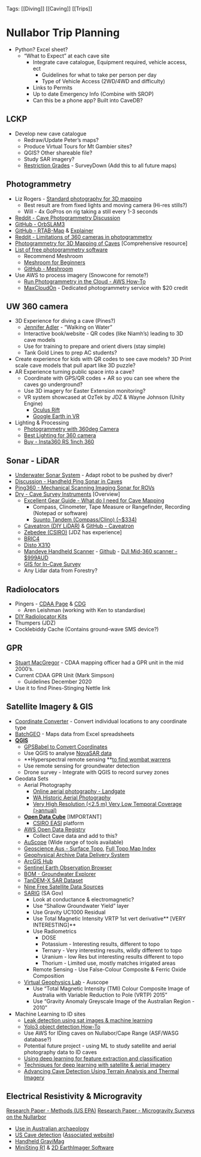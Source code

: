 Tags: [[Diving]] [[Caving]] [[Trips]]
# Nullabor Trip Planning
- Python? Excel sheet?
    * “What to Expect” at each cave site 
        * Integrate cave catalogue, Equipment required, vehicle access, ect
            * Guidelines for what to take per person per day
            * Type of Vehicle Access (2WD/4WD and difficulty)
        * Links to Permits
        * Up to date Emergency Info (Combine with SROP)
        * Can this be a phone app? Built into CaveDB?
## LCKP
* Develop new cave catalogue
    * Redraw/Update Peter’s maps?
    * Produce Virtual Tours for Mt Gambier sites?
    * QGIS? Other shareable file?
    * Study SAR imagery?
    * [Restriction Grades](https://www.surveydown.com/restriction-grades) - SurveyDown (Add this to all future maps)
## Photogrammetry
* Liz Rogers - [Standard photography for 3D mapping](https://lizrogersphotography.com/2012/10/3d-mapping-the-pillar-in-tank-cave/) 
	* Best result are from fixed lights and moving camera (Hi-res stills?)
	* Will - 4x GoPros on rig taking a still every 1-3 seconds
* [Reddit - Cave Photogrammetry Discussion](https://www.reddit.com/r/photogrammetry/comments/vkq95n/software_advice_for_insideout_cave_mapping/)
* [GitHub - OrbSLAM3](https://github.com/UZ-SLAMLab/ORB_SLAM3)
* [GitHub - RTAB-Map](https://github.com/introlab/rtabmap/wiki) & [Explainer](https://introlab.github.io/rtabmap/)
* [Reddit - Limitations of 360 cameras in photogrammetry](https://www.reddit.com/r/photogrammetry/comments/az68pn/photogrammetry_from_360_photos_proof_of_concept/)
* [Photogrammetry for 3D Mapping of Caves](https://ruuth.xyz/Photogrammetryfor3DMappingofCaves.html) [Comprehensive resource]
* [List of free photogrammetry software](https://3dknowledge.com/free-photogrammetry-software/)
   * Recommend Meshroom
   * [Meshroom for Beginners](https://meshroom-manual.readthedocs.io/en/latest/tutorials/sketchfab/sketchfab.html)
   * [GitHub - Meshroom](https://github.com/alicevision/Meshroom)
* Use AWS to process imagery (Snowcone for remote?)
   * [Run Photogrammetry in the Cloud - AWS How-To](https://www.instructables.com/Run-Photogrammetry-in-the-Cloud/)
   * [MaxCloudOn](https://photogrammetry.maxcloudon.com/) - Dedicated photogrammetry service with $20 credit
## UW 360 camera
* 3D Experience for diving a cave (Pines?)
   * [Jennifer Adler](https://myemail.constantcontact.com/WALKING-ON-WATER--Presentation-by-Jennifer-Adler.html?soid=1109987089137&aid=L7saoyUY6jY) - “Walking on Water”
   * Interactive book/website - QR codes (like Niamh’s) leading to 3D cave models
   * Use for training to prepare and orient divers (stay simple)
   * Tank Gold Lines to prep AC students?
* Create experience for kids with QR codes to see cave models? 3D Print scale cave models that pull apart like 3D puzzle?
* AR Experience turning public space into a cave?
    * Coordinate with GPS/QR codes + AR so you can see where the caves go underground?
    * Use 3D imagery for Easter Extension monitoring?
    * VR system showcased at OzTek by JDZ & Wayne Johnson (Unity Engine)
        * [Oculus Rift](https://www.amazon.com.au/Oculus-Rift-PC-Powered-Gaming-Headset/dp/B07PTMKYS7) 
        * [Google Earth in VR](https://venturebeat.com/2017/04/22/google-earth-in-vr-is-so-beautiful-that-it-made-me-cry/)
* Lighting & Processing
	* [Photogrammetry with 360deg Camera](https://axel-busch.medium.com/how-to-quickly-create-a-3d-model-from-360-underwater-video-in-1h-or-less-b45b1cf29655)
	* [Best Lighting for 360 camera](https://www.mantis-sub.com/academy/best-lighting-for-underwater-360-video)
	- [Buy - Insta360 RS 1inch 360](https://store.insta360.com/product/one_rs_1_inch_360)
## Sonar - LiDAR 
* [Underwater Sonar System](http://www.karstworlds.com/2011/03/underwater-cave-mapping-sensor.html?m=1) - Adapt robot to be pushed by diver?
* [Discussion - Handheld Ping Sonar in Caves](https://discuss.bluerobotics.com/t/suitability-of-ping-sonar-in-caves/11655)
* [Ping360 - Mechanical Scanning Imaging Sonar for ROVs](https://bluerobotics.com/store/sensors-sonars-cameras/sonar/ping360-sonar-r1-rp/)
* [Dry - Cave Survey Instruments](https://www.derekbristol.com/survey-instruments) [Overview]
   * [Excellent Gear Guide - What do I need for Cave Mapping](https://startcaving.com/recommended-gear/mapping)
      * Compass, Clinometer, Tape Measure or Rangefinder, Recording (Notepad or software)
      * [Suunto Tandem (Compass/Clino) (~$334)](https://www.amazon.com.au/dp/B00TK6MNUA)
   * [Caveatron (DIY LiDAR)](https://caveatron.com/) & [GitHub - Caveatron](https://github.com/Caveatron/Caveatron)
   * [Zebedee (CSIRO)](https://research.csiro.au/robotics/zebedee/) [JDZ has experience] 
   * [BRIC4](https://www.bricsurvey.com/)
   * [Disto X310](https://lasersurveyingequipment.com.au/product/leica-disto-x310/)
   * [Mandeye Handheld Scanner](https://www.youtube.com/watch?v=BXBbuSJMFEo) - [Github](https://github.com/JanuszBedkowski/mandeye_controller) - [DJI Mid-360 scanner - $999AUD](https://www.livoxtech.com/mid-360/specs)
   * [GIS for In-Cave Survey](https://cp.cavesurveying.org.uk/index.php)
   * Any Lidar data from Forestry?  
## Radiolocators
* Pingers - [CDAA Page](http://www.cavedivers.com.au/simple-underwater-radiolocation-system) & [CDG](ttps://cdg.caves.org.au/CDG-Articles/SA/SMITH-ThePingerSA2008.pdf) 
	* Aren Leishman (working with Ken to standardise)
* [DIY Radiolocator Kits](https://radiolocation.weebly.com/basic-1--basic2-radios.html)
* Thumpers (JDZ)
* Cocklebiddy Cache (Contains ground-wave SMS device?)
## GPR
* [Stuart MacGregor](https://www.sct.gs/about-us/our-people/directors/stuart-macgregor/) - CDAA mapping officer had a GPR unit in the mid 2000’s. 
* Current CDAA GPR Unit (Mark Simpson)
    * Guidelines December 2020
* Use it to find Pines-Stinging Nettle link
## Satellite Imagery & GIS
* [Coordinate Converter](https://coordinates-converter.com/) - Convert individual locations to any coordinate type 
* [BatchGEO](https://batchgeo.com/) - Maps data from Excel spreadsheets
* **[QGIS](https://qgis.org/en/site/)**
    * [GPSBabel to Convert Coordinates](https://www.gpsbabel.org/)
    * Use QGIS to analyse [NovaSAR data](https://data.novasar.csiro.au/#/home)
    * **Hyperspectral remote sensing **[to find wombat warrens](https://www.abc.net.au/news/2020-05-18/hairy-nosed-wombat-survey-satellite-imagery-sa-murray-mallee/12258398)
    * Use remote sensing for groundwater detection
    * Drone survey - Integrate with QGIS to record survey zones
* Geodata Sets
    * Aerial Photography
       * [Online aerial photography - Landgate](https://www0.landgate.wa.gov.au/maps-and-imagery/imagery/aerial-photography/aerial)
       * [WA Historic Aerial Photography](https://link.fsdf.org.au/dataset/wa-historic-aerial-photography)
       * [Very High Resolution (<2.5 m) Very Low Temporal Coverage (>annual)](https://link.fsdf.org.au/dataset/very-high-resolution-annual)
    * **[Open Data Cube](https://www.opendatacube.org/)** [IMPORTANT] 
        * [CSIRO EASI](https://research.csiro.au/cceo/underpinning-technologies/earth-analytics/) platform
    * [AWS Open Data Registry](https://registry.opendata.aws/) 
        * Collect Cave data and add to this?
    * [AuScope](http://avre.auscope.org/store) (Wide range of tools available)
    * [Geoscience Aus - Surface Topo](http://maps.ga.gov.au/interactive-maps/#/theme/minerals/map/geology), [Full Topo Map Index](https://geoscience-au.maps.arcgis.com/apps/opsdashboard/index.html#/5908193d3a834e35bb8fbff0e252c08b)
    * [Geophysical Archive Data Delivery System](https://portal.ga.gov.au/persona/gadds)
    * [ArcGIS Hub](https://hub.arcgis.com/search?categories=environment)
    * [Sentinel Earth Observation Browser](https://apps.sentinel-hub.com/eo-browser/)
    * [BOM - Groundwater Explorer](http://www.bom.gov.au/water/groundwater/explorer/map.shtml)
    * [TanDEM-X SAR Dataset](https://data.europa.eu/data/datasets/5eecdf4c-de57-4624-99e9-60086b032aea?locale=en)
    * [Nine Free Satellite Data Sources](https://skywatch.com/free-sources-of-satellite-data/)
    * [SARIG](https://map.sarig.sa.gov.au/) (SA Gov)
        * Look at conductance & electromagnetic?
        * Use “Shallow Groundwater Yield” layer 
        * Use Gravity UC1000 Residual
        * Use Total Magnetic Intensity VRTP 1st vert derivative** [VERY INTERESTING]**
        * Use Radiometrics 
            * DOSE
            * Potassium - Interesting results, different to topo
            * Ternary - Very interesting results, wildly different to topo
            * Uranium - low Res but interesting results different to topo
            * Thorium - Limited use, mostly matches irrigated areas
        * Remote Sensing - Use False-Colour Composite & Ferric Oxide Composition
    * [Virtual Geophysics Lab](https://vgl.auscope.org/) - Auscope
        * Use “Total Magnetic Intensity (TMI) Colour Composite Image of Australia with Variable Reduction to Pole (VRTP) 2015”
        * Use “Gravity Anomaly Greyscale Image of the Australian Region - 2010”
* Machine Learning to ID sites
    * [Leak detection using sat images & machine learning](https://threespringstechnology.com/projects/leak-detection/)
    * [Yolo3 object detection How-To](https://machinelearningmastery.com/how-to-perform-object-detection-with-yolov3-in-keras/)
    * Use AWS for IDing caves on Nullabor/Cape Range (ASF/WASG database?)
    * Potential future project - using ML to study satellite and aerial photography data to ID caves
    * [Using deep learning for feature extraction and classification](https://doc.arcgis.com/en/imagery/workflows/resources/using-deep-learning-for-feature-extraction.htm)
    * [Techniques for deep learning with satellite & aerial imagery](https://github.com/satellite-image-deep-learning/techniques)
    * [Advancing Cave Detection Using Terrain Analysis and Thermal Imagery](https://www.mdpi.com/2072-4292/13/18/3578/htm)
## Electrical Resistivity & Microgravity
[Research Paper - Methods (US EPA)](https://archive.epa.gov/esd/archive-geophysics/web/html/resistivity_methods.html)
[Research Paper - Microgravity Surveys on the Nullarbor](https://www.researchgate.net/publication/323448273_Microgravity_surveys_on_the_Nullarbor) 
* [Use in Australian archaeology](https://www.asha.org.au/pdf/australasian_historical_archaeology/06_04_Ranson.pdf)
* [US Cave detection](https://www.agiusa.com/sites/default/files/Sting%20Cave.pdf) ([Associated website](https://www.agiusa.com/cave-detection-testing-industry%E2%80%99s-first-electrical-resistivity-imaging-instrument))
* [Handheld GraviMag](https://www.geotools.com.au/product/title-12/)
* [MiniSting R1](https://www.geotools.com.au/product/agi-sting-r1-ministing/) & [2D EarthImager Software](https://www.agiusa.com/agi-earthimager-2d)

